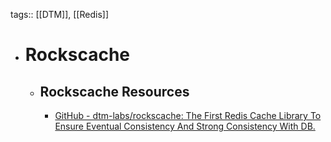 tags:: [[DTM]], [[Redis]]

- # Rockscache
	- ## Rockscache Resources
		- [GitHub - dtm-labs/rockscache: The First Redis Cache Library To Ensure Eventual Consistency And Strong Consistency With DB.](https://github.com/dtm-labs/rockscache)